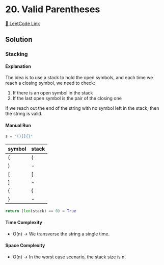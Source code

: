 # 20. Valid Parentheses

[🔗 LeetCode Link](https://leetcode.com/problems/valid-parentheses/description/)

## Solution

### Stacking

#### Explanation

The idea is to use a stack to hold the open symbols,
and each time we reach a closing symbol,
we need to check:

1. If there is an open symbol in the stack
2. If the last open symbol is the pair of the closing one

If we reach out the end of the string
with no symbol left in the stack,
then the string is valid.

#### Manual Run

```python
s = "()[]{}"
```

symbol | stack
-- | ---
( | (
) | -
[ | [
] | -
{ | {
} | -

```python
return (len(stack) == 0) = True
```

#### Time Complexity

- O(n) -> We transverse the string a single time.

#### Space Complexity

- O(n) -> In the worst case scenario, the stack size is n.
